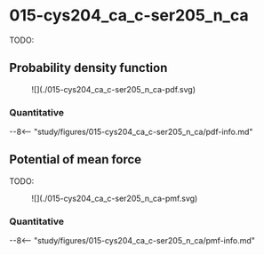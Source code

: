 # 015-cys204_ca_c-ser205_n_ca

TODO:

<div id="rogfp-view" class="mol-container"></div>
<script>
var uri = 'https://files.rcsb.org/view/1jc0.pdb';
jQuery.ajax( uri, {
    success: function(data) {
        // https://3dmol.org/doc/GLViewer.html
        let viewer = $3Dmol.createViewer(
            document.querySelector('#rogfp-view'),
            { backgroundAlpha: '0.0' }
        );
        viewer.addModel( data, 'pdb' );
        viewer.setStyle({chain: 'A'}, {cartoon: {color: 'spectrum', opacity: 0.65}});
        viewer.setStyle({chain: 'A', resi: 66}, {stick: {}, cartoon: {color: "spectrum", opacity: 0.65}});
        viewer.setStyle({chain: 'A', resi: 145}, {stick: {}, cartoon: {color: "spectrum", opacity: 0.65}});
        viewer.setStyle({chain: 'A', resi: 147}, {stick: {}, cartoon: {color: "spectrum", opacity: 0.65}});
        viewer.setStyle({chain: 'A', resi: 148}, {stick: {}, cartoon: {color: "spectrum", opacity: 0.65}});
        viewer.setStyle({chain: 'A', resi: 204}, {stick: {}, cartoon: {color: "spectrum", opacity: 0.65}});
        viewer.setStyle({chain: 'A', resi: 203}, {stick: {}, cartoon: {color: "spectrum", opacity: 0.65}});
        viewer.setStyle({chain: 'A', resi: 205}, {stick: {}, cartoon: {color: "spectrum", opacity: 0.65}});
        viewer.setStyle({chain: 'A', resi: 222}, {stick: {}, cartoon: {color: "spectrum", opacity: 0.65}});
        viewer.addLabel("CA", {}, {chain: "A", resi: 204, atom: "CA"})
        viewer.addLabel("C", {}, {chain: "A", resi: 204, atom: "C"})
        viewer.addLabel("N", {}, {chain: "A", resi: 205, atom: "N"})
        viewer.addLabel("CA", {}, {chain: "A", resi: 205, atom: "CA"})
        viewer.setStyle({chain: 'B'}, {});
        viewer.setStyle({chain: 'C'}, {});
        viewer.setView([ -182.16736190247866, -8.725446987364373, -41.92004156302197, 105.89065560538575, -0.06423629657411058, 0.9860966550345494, 0.13307084576184847, 0.0760212808386044 ]);
        viewer.setClickable({}, true, function(atom,viewer,event,container) {
            console.log(viewer.getView());
        });
        viewer.render();
    },
    error: function(hdr, status, err) {
        console.error( "Failed to load " + uri + ": " + err );
    },
});
</script>

## Probability density function

<figure markdown>
![](./015-cys204_ca_c-ser205_n_ca-pdf.svg)
</figure>

### Quantitative

--8<-- "study/figures/015-cys204_ca_c-ser205_n_ca/pdf-info.md"

## Potential of mean force

TODO:

<figure markdown>
![](./015-cys204_ca_c-ser205_n_ca-pmf.svg)
</figure>

### Quantitative

--8<-- "study/figures/015-cys204_ca_c-ser205_n_ca/pmf-info.md"
